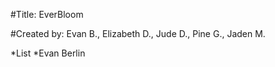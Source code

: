 #Title: EverBloom

#Created by: Evan B., Elizabeth D., Jude D., Pine G., Jaden M.

*List
  *Evan Berlin
